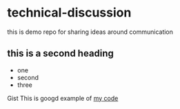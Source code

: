 # technical-discussion
this is demo repo for sharing ideas around  communication


## this is a second heading

* one
* second
* three


Gist
This is  googd example of [my code]()
